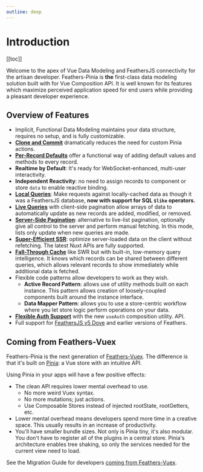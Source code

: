```yaml
---
outline: deep
---
```

# Introduction

[[toc]]

Welcome to the apex of Vue Data Modeling and FeathersJS connectivity for the artisan developer. Feathers-Pinia is
**the** first-class data modeling solution built with for Vue Composition API. It is well known for its features which
maximize perceived application speed for end users while providing a pleasant developer experience.

## Overview of Features

- Implicit, Functional Data Modeling maintains your data structure, requires no setup, and is
fully customizable.
- **[Clone and Commit](/guide/common-patterns#mutation-multiplicity-pattern)** dramatically reduces the need for custom
Pinia actions.
- **[Per-Record Defaults](/guide/common-patterns#useinstancedefaults)** offer a functional way of adding default
values and methods to every record.
- **Realtime by Default**: It's ready for WebSocket-enhanced, multi-user interactivity.
- **Independent Reactivity**: no need to assign records to component or store `data` to enable reactive binding.
- **[Local Queries](/data-stores/querying-data)**: Make requests against locally-cached data as though it was a FeathersJS
database, **now with support for SQL `$like` operators.**
- **[Live Queries](/guide/common-patterns.html#reactive-lists-with-live-queries)** with client-side pagination allow
arrays of data to automatically update as new records are added, modified, or removed.
- **[Server-Side Pagination](/services/use-find#server-paging-auto-fetch)**: alternative to live-list pagination,
optionally give all control to the server and perform manual fetching. In this mode, lists only update when new queries
are made.
- **[Super-Efficient SSR](/guide/whats-new#super-efficient-ssr)**: optimize server-loaded data on the client without
refetching. The latest Nuxt APIs are fully supported.
- **[Fall-Through Cache](/services/use-find)** like SWR but with built-in, low-memory query intelligence. It knows which
records can be shared between different queries, which allows relevant records to show immediately while additional data
is fetched.
- Flexible code patterns allow developers to work as they wish.
  - **Active Record Pattern**: allows use of utility methods built on each instance. This pattern allows creation of
  loosely-coupled components built around the instance interface.
  - **Data Mapper Pattern**: allows you to use a store-centric workflow where you let store logic perform operations
  on your data.
- **[Flexible Auth Support](/guide/use-auth)** with the new `useAuth` composition utility.
API.
- Full support for [FeathersJS v5 Dove](https://feathersjs.com) and earlier versions of Feathers.

## Coming from Feathers-Vuex

Feathers-Pinia is the next generation of [Feathers-Vuex](https://vuex.feathersjs.com). The difference is that it's built on [Pinia](https://pinia.esm.dev/): a Vue store with an intuitive API.

Using Pinia in your apps will have a few positive effects:

- The clean API requires lower mental overhead to use.
  - No more weird Vuex syntax.
  - No more mutations; just actions.
  - Use Composable Stores instead of injected rootState, rootGetters, etc.
- Lower mental overhead means developers spend more time in a creative space. This usually results in an increase of productivity.
- You'll have smaller bundle sizes. Not only is Pinia tiny, it's also modular. You don't have to register all of the plugins in a central store. Pinia's architecture enables tree shaking, so only the services needed for the current view need to load.

See the Migration Guide for developers [coming from Feathers-Vuex](/migrate/from-feathers-vuex).
